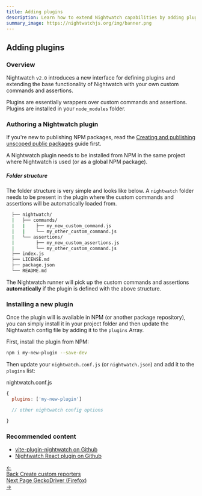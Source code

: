 ```yaml
---
title: Adding plugins
description: Learn how to extend Nightwatch capabilities by adding plugins.
summary_image: https://nightwatchjs.org/img/banner.png
---
```


## Adding plugins

### Overview

Nightwatch `v2.0` introduces a new interface for defining plugins and extending the base functionality of Nightwatch with your own custom commands and assertions.

Plugins are essentially wrappers over custom commands and assertions. Plugins are installed in your `node_modules` folder.

### Authoring a Nightwatch plugin

If you're new to publishing NPM packages, read the [Creating and publishing unscoped public packages](https://docs.npmjs.com/creating-and-publishing-unscoped-public-packages) guide first.

A Nightwatch plugin needs to be installed from NPM in the same project where Nightwatch is used (or as a global NPM package).

##### Folder structure

The folder structure is very simple and looks like below. A `nightwatch` folder needs to be present in the plugin where the custom commands and assertions will be automatically loaded from.

```bash
  ├── nightwatch/
  |   ├── commands/
  |   |    ├── my_new_custom_command.js
  |   |    └── my_other_custom_command.js
  |   └── assertions/
  |        ├── my_new_custom_assertions.js
  |        └── my_other_custom_command.js
  ├── index.js
  ├── LICENSE.md
  ├── package.json
  └── README.md
```

The Nightwatch runner will pick up the custom commands and assertions __automatically__ if the plugin is defined with the above structure.

### Installing a new plugin

Once the plugin will is available in NPM (or another package repository), you can simply install it in your project folder and then update the Nightwatch config file by adding it to the `plugins` Array.

First, install the plugin from NPM:

```bash
npm i my-new-plugin --save-dev
```

Then update your `nightwatch.conf.js` (or `nightwatch.json`) and add it to the `plugins` list:

nightwatch.conf.js

```js
{
  plugins: ['my-new-plugin']

  // other nightwatch config options

}

```

### Recommended content

- [vite-plugin-nightwatch on Github](https://github.com/nightwatchjs/vite-plugin-nightwatch)
- [Nightwatch React plugin on Github](https://github.com/nightwatchjs/nightwatch-plugin-react)

<div class="doc-pagination pt-40">
  <div class="previous">
    <a href="/guide/extending-nightwatch/adding-custom-reporters.html">
      <span>←</span>
        <div class="d-flex flex-column">
          <span class="smallT">Back</span>
          <span class="bigT">Create custom reporters</span>
        </div>
    </a>
  </div>
  <div class="next">
    <a href="/guide/browser-drivers/geckodriver.html">
        <div class="d-flex flex-column">
          <span class="smallT">Next Page</span>
          <span class="bigT">GeckoDriver (Firefox)</span>
        </div>
        <span>→</span>
    </a>
  </div>
</div>
